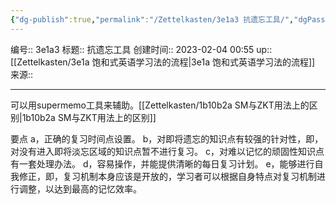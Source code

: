 ```yaml
---
{"dg-publish":true,"permalink":"/Zettelkasten/3e1a3 抗遗忘工具/","dgPassFrontmatter":true}
---
```


编号:: 3e1a3
标题:: 抗遗忘工具
创建时间:: 2023-02-04 00:55
up:: [[Zettelkasten/3e1a 饱和式英语学习法的流程\|3e1a 饱和式英语学习法的流程]]
来源:: 

---
可以用supermemo工具来辅助。[[Zettelkasten/1b10b2a SM与ZKT用法上的区别\|1b10b2a SM与ZKT用法上的区别]]

要点
a，正确的复习时间点设置。
b，对即将遗忘的知识点有较强的针对性，即，对没有进入即将淡忘区域的知识点暂不进行复习。
c，对难以记忆的顽固性知识点有一套处理办法。
d，容易操作，并能提供清晰的每日复习计划。
e，能够进行自我修正，即，复习机制本身应该是开放的，学习者可以根据自身特点对复习机制进行调整，以达到最高的记忆效率。


